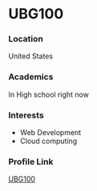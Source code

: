 # UBG100

### Location

United States

### Academics

In High school right now

### Interests

- Web Development
- Cloud computing 

### Profile Link

[UBG100](https://github.com/UBG100)
